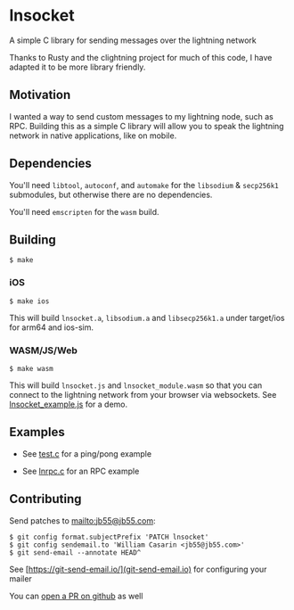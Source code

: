 
# lnsocket

A simple C library for sending messages over the lightning network

Thanks to Rusty and the clightning project for much of this code, I have
adapted it to be more library friendly.


## Motivation

I wanted a way to send custom messages to my lightning node, such as RPC.
Building this as a simple C library will allow you to speak the lightning
network in native applications, like on mobile.


## Dependencies

You'll need `libtool`, `autoconf`, and `automake` for the `libsodium` &
`secp256k1` submodules, but otherwise there are no dependencies.

You'll need `emscripten` for the `wasm` build.

## Building

    $ make

### iOS

    $ make ios

This will build `lnsocket.a`, `libsodium.a` and `libsecp256k1.a` under
target/ios for arm64 and ios-sim.


### WASM/JS/Web

    $ make wasm

This will build `lnsocket.js` and `lnsocket_module.wasm` so that you can
connect to the lightning network from your browser via websockets. See
[lnsocket_example.js](lnsocket_example.js) for a demo.


## Examples

* See [test.c](test.c) for a ping/pong example

* See [lnrpc.c](lnrpc.c) for an RPC example

## Contributing

Send patches to [mailto:jb55@jb55.com](jb55@jb55.com):

    $ git config format.subjectPrefix 'PATCH lnsocket'
    $ git config sendemail.to 'William Casarin <jb55@jb55.com>'
    $ git send-email --annotate HEAD^

See [https://git-send-email.io/](git-send-email.io) for configuring your mailer

You can [open a PR on github](https://github.com/jb55/lnsocket) as well
